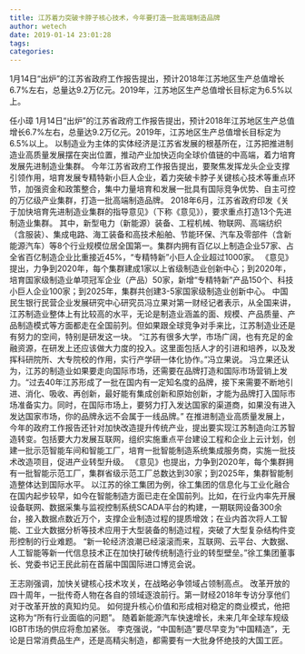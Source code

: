 ```yaml
---
title: 江苏着力突破卡脖子核心技术，今年要打造一批高端制造品牌
author: wetech
date: 2019-01-14 23:01:28
tags: 
categories: 
---
```

1月14日“出炉”的江苏省政府工作报告提出，预计2018年江苏地区生产总值增长6.7%左右，总量达9.2万亿元。2019年，江苏地区生产总值增长目标定为6.5%以上。
<!-- more -->
任小璋
1月14日“出炉”的江苏省政府工作报告提出，预计2018年江苏地区生产总值增长6.7%左右，总量达9.2万亿元。2019年，江苏地区生产总值增长目标定为6.5%以上。
以制造业为主体的实体经济是江苏省发展的根基所在，江苏把推进制造业高质量发展摆在突出位置，推动产业加快迈向全球价值链的中高端，着力培育发展先进制造业集群。
今年江苏省政府工作报告提出，要聚焦发挥龙头企业支撑引领作用，培育发展专精特新小巨人企业，着力突破卡脖子关键核心技术等重点环节，加强资金和政策整合，集中力量培育和发展一批具有国际竞争优势、自主可控的万亿级产业集群，打造一批高端制造品牌。
2018年6月，江苏省政府印发《关于加快培育先进制造业集群的指导意见》（下称《意见》），要求重点打造13个先进制造业集群。
其中，新型电力（新能源）装备、工程机械、物联网、高端纺织（含服装）、集成电路、海工装备和高技术船舶、节能环保、汽车及零部件（含新能源汽车）等8个行业规模位居全国第一。集群内拥有百亿以上制造企业57家、占全省百亿制造企业比重接近45%，“专精特新”小巨人企业超过1000家。
《意见》提出，力争到2020年，每个集群建成1家以上省级制造业创新中心；到2020年，培育国家级制造业单项冠军企业（产品）50家，新增“专精特新”产品150个、科技小巨人企业100家；到2025年，集群共创建3-5家国家级制造业创新中心。
中国民生银行民营企业发展研究中心研究员冯立果对第一财经记者表示，从全国来讲，江苏制造业整体上有比较高的水平，无论是制造业涵盖的面、规模、产品质量、产品制造模式等方面都走在全国前列。但如果跟全球竞争对手来比，江苏制造业还是有努力的空间，特别是研发这一块。
“江苏有很多大学，市场广阔，也有充足的金融资源，在研发上还应该做大力度的投入。这里面包括人才的引进和培养，以及发挥科研院所、大专院校的作用，实行产学研一体化协作。”冯立果说。
冯立果还认为，江苏的制造业如果要走向国际市场，还需要在品牌打造和国际市场营销上发力。“过去40年江苏形成了一批在国内有一定知名度的品牌，接下来需要不断地引进、消化、吸收、再创新，最好能有集成创新和原始创新，才能为品牌打入国际市场准备实力。同时，在国际市场上，要努力打入发达国家的渠道商，如果没有进入发达国家市场，你的品牌永远不会属于一线品牌。”
在推进制造业高质量发展上，今年的政府工作报告还针对加快改造提升传统产业，提出要实现江苏制造向江苏智造转变。包括要大力发展互联网，组织实施重点平台建设工程和企业上云计划，创建一批示范智能车间和智能工厂，培育一批智能制造系统集成服务商，实施一批技术改造项目，促进产业转型升级。
《意见》也提出，力争到2020年，每个集群拥有一批智能示范工厂，集群省级示范工厂总数达到30家；到2025年，集群智能制造整体达到国际水平。
以江苏的徐工集团为例，徐工集团的信息化与工业化融合在国内起步较早，如今在智能制造方面已走在全国前列。比如，在行业内率先开展设备联网、数据采集与监视控制系统SCADA平台的构建，一期联网设备300余台，接入数据点数近万个，支撑企业制造过程的提质增效；在业内首次将人工智能、工业大数据分析等技术应用于大型装备的制造过程，突破了大型复杂结构件变形控制的行业难题。
“新一轮经济浪潮已经滚滚而来，互联网、云平台、大数据、人工智能等新一代信息技术正在加快打破传统制造行业的转型壁垒。”徐工集团董事长、党委书记王民此前在首届中国国际进口博览会说。
 
 
王志刚强调，加快关键核心技术攻关，在战略必争领域占领制高点。
改革开放的四十周年，一批传奇人物在各自的领域逐浪前行。第一财经2018年专访分享他们对于改革开放的真知灼见。
如何提升核心价值和形成相对稳定的商业模式，他把这称为“所有行业面临的问题”。
随着新能源汽车快速增长，未来几年全球车规级IGBT市场的供应将愈加紧张。
李克强说，“中国制造”要尽早变为“中国精造”，无论是日常消费品生产，还是高精尖制造，都需要有一大批身怀绝技的大国工匠。
